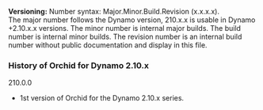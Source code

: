 ﻿**Versioning:** Number syntax: Major.Minor.Build.Revision (x.x.x.x).  
The major number follows the Dynamo version, 210.x.x is usable in Dynamo +2.10.x.x versions. The minor number is internal major builds. The build number is internal minor builds. The revision number is an internal build number without public documentation and display in this file.  
  
### History of Orchid for Dynamo 2.10.x  
  
210.0.0  	
- 1st version of Orchid for the Dynamo 2.10.x series.  
